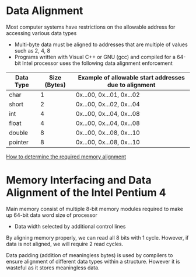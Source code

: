 # Data Alignment

Most computer systems have restrictions on the allowable address for accessing various data types

- Multi-byte data must be aligned to addresses that are multiple of values such as 2, 4, 8
- Programs written with Visual C++ or GNU (gcc) and compiled for a 64-bit Intel processor uses the following data alignment enforcement

| Data Type | Size (Bytes) | Example of allowable start addresses due to alignment |
| --------- | ------------ | ----------------------------------------------------- |
| char      | 1            | 0x...00, 0x...01, 0x...02                             |
| short     | 2            | 0x...00, 0x...02, 0x...04                             |
| int       | 4            | 0x...00, 0x...04, 0x...08                             |
| float     | 4            | 0x...00, 0x...04, 0x...08                             |
| double    | 8            | 0x...00, 0x...08, 0x...10                             |
| pointer   | 8            | 0x...00, 0x...08, 0x...10                             |

[How to determine the required memory alignment](http://www.mathcs.emory.edu/~cheung/Courses/255/Syllabus/7-M68000/align.html)

# Memory Interfacing and Data Alignment of the Intel Pentium 4

Main memory consist of multiple 8-bit memory modules required to make up 64-bit data word size of processor

- Data width selected by additional control lines

By aligning memory properly, we can read all 8 bits with 1 cycle. However, if data is not aligned, we will require 2 read cycles.

Data padding (addition of meaningless bytes) is used by compilers to ensure alignment of different data types within a structure. However it is wasteful as it stores meaningless data.
